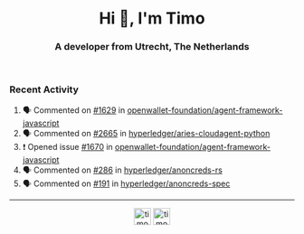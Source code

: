 <h1 align="center">Hi 👋, I'm Timo</h1>
<h3 align="center">A developer from Utrecht, The Netherlands</h3>
<br/>
<!-- https://github.com/rahuldkjain/github-profile-readme-generator --!>

<!--  <p align="left"><img src="https://github-readme-stats.vercel.app/api?username=timoglastra&show_icons=true&count_private=true&" alt="timoglastra" /></p> --!>

<!--
Github language stats
<p align="left"><img src="https://github-readme-stats.vercel.app/api/top-langs/?username=timoglastra&layout=compact" alt="timoglastra" /><p>
-->

<!-- Codestats language stats -->
<!-- <p align="left"><img src="https://codestats-readme.vercel.app/api/top-langs/?username=timoglastra&layout=compact&language_count=12" alt="timoglastra" /><p>    --!>
  
<h3>Recent Activity</h3>

<!--START_SECTION:activity-->
1. 🗣 Commented on [#1629](https://github.com/openwallet-foundation/agent-framework-javascript/pull/1629#issuecomment-1852272452) in [openwallet-foundation/agent-framework-javascript](https://github.com/openwallet-foundation/agent-framework-javascript)
2. 🗣 Commented on [#2665](https://github.com/hyperledger/aries-cloudagent-python/pull/2665#issuecomment-1851939344) in [hyperledger/aries-cloudagent-python](https://github.com/hyperledger/aries-cloudagent-python)
3. ❗ Opened issue [#1670](https://github.com/openwallet-foundation/agent-framework-javascript/issues/1670) in [openwallet-foundation/agent-framework-javascript](https://github.com/openwallet-foundation/agent-framework-javascript)
4. 🗣 Commented on [#286](https://github.com/hyperledger/anoncreds-rs/issues/286#issuecomment-1851154885) in [hyperledger/anoncreds-rs](https://github.com/hyperledger/anoncreds-rs)
5. 🗣 Commented on [#191](https://github.com/hyperledger/anoncreds-spec/issues/191#issuecomment-1849935511) in [hyperledger/anoncreds-spec](https://github.com/hyperledger/anoncreds-spec)
<!--END_SECTION:activity-->

---

<p align="center">
<a href="https://twitter.com/timoglastra" target="blank"><img align="center" src="https://cdn.jsdelivr.net/npm/simple-icons@3.0.1/icons/twitter.svg" alt="timoglastra" height="30" width="30" /></a>
<a href="https://linkedin.com/in/timoglastra" target="blank"><img align="center" src="https://cdn.jsdelivr.net/npm/simple-icons@3.0.1/icons/linkedin.svg" alt="timoglastra" height="30" width="30" /></a>
</p>



